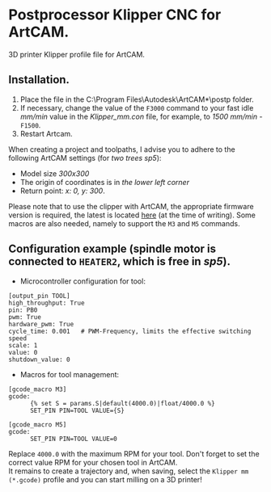# Postprocessor Klipper CNC for ArtCAM.  
3D printer Klipper profile file for ArtCAM.  

## Installation.  
1. Place the file in the C:\Program Files\Autodesk\ArtCAM*\postp folder.  
2. If necessary, change the value of the `F3000` command 
to your fast idle *mm/min* value in the *Klipper_mm.con* file, for example, to *1500 mm/min* - `F1500`.  
4. Restart Artcam.  

When creating a project and toolpaths, I advise you to adhere to the following ArtCAM settings (for *two trees sp5*):  
* Model size *300x300*  
* The origin of coordinates is in *the lower left corner*  
* Return point: *x: 0, y: 300*.  

Please note that to use the clipper with ArtCAM, the appropriate firmware version is required, 
the latest is located [here](https://github.com/Cirromulus/klipper/tree/pwm_sync_channel) (at the time of writing).
Some macros are also needed, namely to support the `M3` and `M5` commands. 

## Configuration example (spindle motor is connected to `HEATER2`, which is free in *sp5*).
* Microcontroller configuration for tool:  
```
[output_pin TOOL]
high_throughput: True
pin: PB0
pwm: True
hardware_pwm: True
cycle_time: 0.001   # PWM-Frequency, limits the effective switching speed
scale: 1
value: 0
shutdown_value: 0
```  

* Macros for tool management:  
```
[gcode_macro M3]
gcode:
      {% set S = params.S|default(4000.0)|float/4000.0 %}
      SET_PIN PIN=TOOL VALUE={S}

[gcode_macro M5]
gcode:
      SET_PIN PIN=TOOL VALUE=0

```  
Replace `4000.0` with the maximum RPM for your tool. Don't forget to set the correct value RPM for your chosen tool in ArtCAM.  
It remains to create a trajectory and, when saving, select the `Klipper mm (*.gcode)` profile and you can start milling on a 3D printer!  
